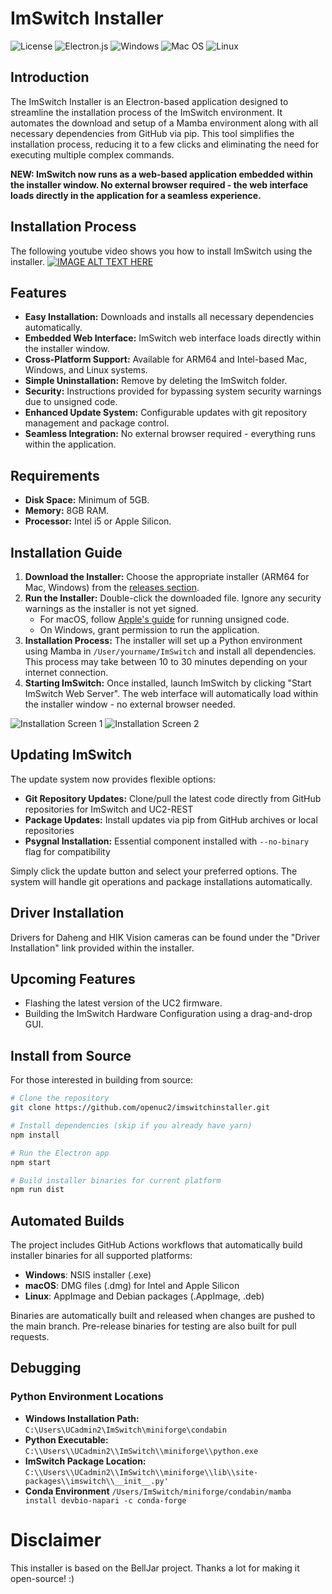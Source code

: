 
# ImSwitch Installer

![License](https://img.shields.io/github/license/Ileriayo/markdown-badges?style=for-the-badge) ![Electron.js](https://img.shields.io/badge/Electron-191970?style=for-the-badge&logo=Electron&logoColor=white) ![Windows](https://img.shields.io/badge/Windows-0078D6?style=for-the-badge&logo=windows&logoColor=white) ![Mac OS](https://img.shields.io/badge/mac%20os-000000?style=for-the-badge&logo=macos&logoColor=F0F0F0) ![Linux](https://img.shields.io/badge/Linux-FCC624?style=for-the-badge&logo=linux&logoColor=black)

## Introduction

The ImSwitch Installer is an Electron-based application designed to streamline the installation process of the ImSwitch environment. It automates the download and setup of a Mamba environment along with all necessary dependencies from GitHub via pip. This tool simplifies the installation process, reducing it to a few clicks and eliminating the need for executing multiple complex commands.

**NEW: ImSwitch now runs as a web-based application embedded within the installer window. No external browser required - the web interface loads directly in the application for a seamless experience.**

## Installation Process

The following youtube video shows you how to install ImSwitch using the installer. 
[![IMAGE ALT TEXT HERE](https://i3.ytimg.com/vi/N4P1sH2E9RU/maxresdefault.jpg)](https://www.youtube.com/watch?v=N4P1sH2E9RU?si=jyhAzLshAbg26YHu)

## Features

- **Easy Installation:** Downloads and installs all necessary dependencies automatically.
- **Embedded Web Interface:** ImSwitch web interface loads directly within the installer window.
- **Cross-Platform Support:** Available for ARM64 and Intel-based Mac, Windows, and Linux systems.
- **Simple Uninstallation:** Remove by deleting the ImSwitch folder.
- **Security:** Instructions provided for bypassing system security warnings due to unsigned code.
- **Enhanced Update System:** Configurable updates with git repository management and package control.
- **Seamless Integration:** No external browser required - everything runs within the application.

## Requirements

- **Disk Space:** Minimum of 5GB.
- **Memory:** 8GB RAM.
- **Processor:** Intel i5 or Apple Silicon.

## Installation Guide

1. **Download the Installer:** Choose the appropriate installer (ARM64 for Mac, Windows) from the [releases section](https://github.com/openUC2/ImSwitchInstaller/releases/).
2. **Run the Installer:** Double-click the downloaded file. Ignore any security warnings as the installer is not yet signed.
   - For macOS, follow [Apple's guide](https://support.apple.com/en-us/HT202491) for running unsigned code.
   - On Windows, grant permission to run the application.
3. **Installation Process:** The installer will set up a Python environment using Mamba in `/User/yourname/ImSwitch` and install all dependencies. This process may take between 10 to 30 minutes depending on your internet connection.
4. **Starting ImSwitch:** Once installed, launch ImSwitch by clicking "Start ImSwitch Web Server". The web interface will automatically load within the installer window - no external browser needed.

![Installation Screen 1](./assets/Screen1.png)
![Installation Screen 2](./assets/Screen2.png)

## Updating ImSwitch

The update system now provides flexible options:

- **Git Repository Updates:** Clone/pull the latest code directly from GitHub repositories for ImSwitch and UC2-REST
- **Package Updates:** Install updates via pip from GitHub archives or local repositories
- **Psygnal Installation:** Essential component installed with `--no-binary` flag for compatibility

Simply click the update button and select your preferred options. The system will handle git operations and package installations automatically.

## Driver Installation

Drivers for Daheng and HIK Vision cameras can be found under the "Driver Installation" link provided within the installer.

## Upcoming Features

- Flashing the latest version of the UC2 firmware.
- Building the ImSwitch Hardware Configuration using a drag-and-drop GUI.

## Install from Source

For those interested in building from source:

```bash
# Clone the repository
git clone https://github.com/openuc2/imswitchinstaller.git

# Install dependencies (skip if you already have yarn)
npm install

# Run the Electron app
npm start

# Build installer binaries for current platform
npm run dist
```

## Automated Builds

The project includes GitHub Actions workflows that automatically build installer binaries for all supported platforms:

- **Windows**: NSIS installer (.exe)
- **macOS**: DMG files (.dmg) for Intel and Apple Silicon
- **Linux**: AppImage and Debian packages (.AppImage, .deb)

Binaries are automatically built and released when changes are pushed to the main branch. Pre-release binaries for testing are also built for pull requests.

## Debugging

### Python Environment Locations

- **Windows Installation Path:** `C:\Users\UCadmin2\ImSwitch\miniforge\condabin`
- **Python Executable:** `C:\\Users\\UCadmin2\\ImSwitch\\miniforge\\python.exe`
- **ImSwitch Package Location:** `C:\\Users\\UCadmin2\\ImSwitch\\miniforge\\lib\\site-packages\\imswitch\\__init__.py'`
- **Conda Environment** `/Users/ImSwitch/miniforge/condabin/mamba install devbio-napari -c conda-forge`

# Disclaimer

This installer is based on the BellJar project. Thanks a lot for making it open-source! :)
